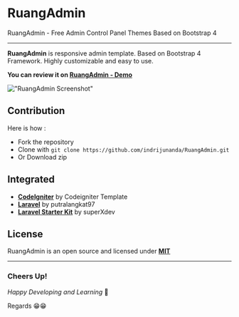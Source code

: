 # RuangAdmin

RuangAdmin - Free Admin Control Panel Themes Based on Bootstrap 4

-------------------

**RuangAdmin** is responsive admin template. Based on Bootstrap 4 Framework. Highly customizable and easy to use. 

**You can review it on [RuangAdmin - Demo](https://indrijunanda.github.io/RuangAdmin/)**

!["RuangAdmin Screenshot"](https://indrijunanda.github.io/RuangAdmin/img/screenshot/ss2.png "RuangAdmin Screenshot")

## Contribution 

Here is how : 

- Fork the repository
- Clone with ```git clone https://github.com/indrijunanda/RuangAdmin.git```
- Or Download zip


## Integrated

- **[CodeIgniter](https://github.com/Codeigniter-Template/Ruang-Admin-Template)** by Codeigniter Template
- **[Laravel](https://github.com/putralangkat97/ruang-admin-laravel-6)** by putralangkat97
- **[Laravel Starter Kit](https://github.com/superXdev/QAdmin)** by superXdev


## License

RuangAdmin is an open source and licensed under **[MIT](http://opensource.org/licenses/MIT)**



-------------------
### Cheers Up!

*Happy Developing and Learning* 💪



Regards 😁😁



